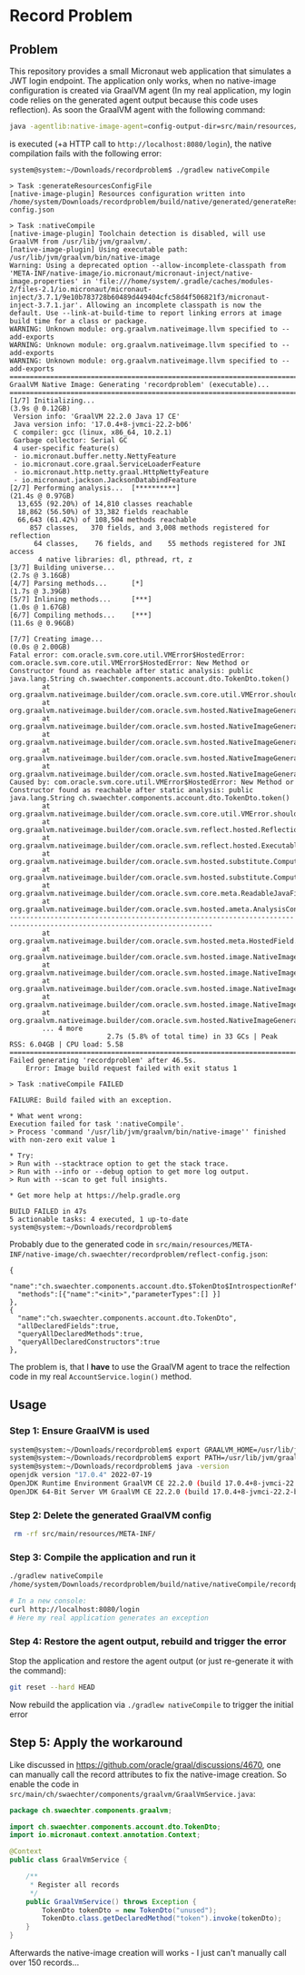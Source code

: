 # Record Problem

## Problem

This repository provides a small Micronaut web application that simulates a JWT login endpoint. The application only works, when no native-image configuration is created via GraalVM agent (In my real application, my login code relies on the generated agent output because this code uses reflection). As soon the GraalVM agent with the following command:

```bash
java -agentlib:native-image-agent=config-output-dir=src/main/resources/META-INF/native-image/ch.swaechter/recordproblem -jar build/libs/recordproblem-all.jar
```

is executed (+a HTTP call to `http://localhost:8080/login`), the native compilation fails with the following error:

```
system@system:~/Downloads/recordproblem$ ./gradlew nativeCompile

> Task :generateResourcesConfigFile
[native-image-plugin] Resources configuration written into /home/system/Downloads/recordproblem/build/native/generated/generateResourcesConfigFile/resource-config.json

> Task :nativeCompile
[native-image-plugin] Toolchain detection is disabled, will use GraalVM from /usr/lib/jvm/graalvm/.
[native-image-plugin] Using executable path: /usr/lib/jvm/graalvm/bin/native-image
Warning: Using a deprecated option --allow-incomplete-classpath from 'META-INF/native-image/io.micronaut/micronaut-inject/native-image.properties' in 'file:///home/system/.gradle/caches/modules-2/files-2.1/io.micronaut/micronaut-inject/3.7.1/9e10b783728b60489d449404cfc58d4f506821f3/micronaut-inject-3.7.1.jar'. Allowing an incomplete classpath is now the default. Use --link-at-build-time to report linking errors at image build time for a class or package.
WARNING: Unknown module: org.graalvm.nativeimage.llvm specified to --add-exports
WARNING: Unknown module: org.graalvm.nativeimage.llvm specified to --add-exports
WARNING: Unknown module: org.graalvm.nativeimage.llvm specified to --add-exports
========================================================================================================================
GraalVM Native Image: Generating 'recordproblem' (executable)...
========================================================================================================================
[1/7] Initializing...                                                                                    (3.9s @ 0.12GB)
 Version info: 'GraalVM 22.2.0 Java 17 CE'
 Java version info: '17.0.4+8-jvmci-22.2-b06'
 C compiler: gcc (linux, x86_64, 10.2.1)
 Garbage collector: Serial GC
 4 user-specific feature(s)
 - io.micronaut.buffer.netty.NettyFeature
 - io.micronaut.core.graal.ServiceLoaderFeature
 - io.micronaut.http.netty.graal.HttpNettyFeature
 - io.micronaut.jackson.JacksonDatabindFeature
[2/7] Performing analysis...  [**********]                                                              (21.4s @ 0.97GB)
  13,655 (92.20%) of 14,810 classes reachable
  18,862 (56.50%) of 33,382 fields reachable
  66,643 (61.42%) of 108,504 methods reachable
     857 classes,   370 fields, and 3,008 methods registered for reflection
      64 classes,    76 fields, and    55 methods registered for JNI access
       4 native libraries: dl, pthread, rt, z
[3/7] Building universe...                                                                               (2.7s @ 3.16GB)
[4/7] Parsing methods...      [*]                                                                        (1.7s @ 3.39GB)
[5/7] Inlining methods...     [***]                                                                      (1.0s @ 1.67GB)
[6/7] Compiling methods...    [***]                                                                     (11.6s @ 0.96GB)

[7/7] Creating image...                                                                                  (0.0s @ 2.00GB)
Fatal error: com.oracle.svm.core.util.VMError$HostedError: com.oracle.svm.core.util.VMError$HostedError: New Method or Constructor found as reachable after static analysis: public java.lang.String ch.swaechter.components.account.dto.TokenDto.token()
        at org.graalvm.nativeimage.builder/com.oracle.svm.core.util.VMError.shouldNotReachHere(VMError.java:72)
        at org.graalvm.nativeimage.builder/com.oracle.svm.hosted.NativeImageGenerator.doRun(NativeImageGenerator.java:682)
        at org.graalvm.nativeimage.builder/com.oracle.svm.hosted.NativeImageGenerator.run(NativeImageGenerator.java:521)
        at org.graalvm.nativeimage.builder/com.oracle.svm.hosted.NativeImageGeneratorRunner.buildImage(NativeImageGeneratorRunner.java:407)
        at org.graalvm.nativeimage.builder/com.oracle.svm.hosted.NativeImageGeneratorRunner.build(NativeImageGeneratorRunner.java:585)
        at org.graalvm.nativeimage.builder/com.oracle.svm.hosted.NativeImageGeneratorRunner.main(NativeImageGeneratorRunner.java:128)
Caused by: com.oracle.svm.core.util.VMError$HostedError: New Method or Constructor found as reachable after static analysis: public java.lang.String ch.swaechter.components.account.dto.TokenDto.token()
        at org.graalvm.nativeimage.builder/com.oracle.svm.core.util.VMError.shouldNotReachHere(VMError.java:68)
        at org.graalvm.nativeimage.builder/com.oracle.svm.reflect.hosted.ReflectionFeature.getOrCreateAccessor(ReflectionFeature.java:109)
        at org.graalvm.nativeimage.builder/com.oracle.svm.reflect.hosted.ExecutableAccessorComputer.compute(ExecutableAccessorComputer.java:50)
        at org.graalvm.nativeimage.builder/com.oracle.svm.hosted.substitute.ComputedValueField.computeValue(ComputedValueField.java:384)
        at org.graalvm.nativeimage.builder/com.oracle.svm.hosted.substitute.ComputedValueField.readValue(ComputedValueField.java:353)
        at org.graalvm.nativeimage.builder/com.oracle.svm.core.meta.ReadableJavaField.readFieldValue(ReadableJavaField.java:38)
        at org.graalvm.nativeimage.builder/com.oracle.svm.hosted.ameta.AnalysisConstantReflectionProvider.readValue(AnalysisConstantReflectionProvider.java:102)
------------------------------------------------------------------------------------------------------------------------
        at org.graalvm.nativeimage.builder/com.oracle.svm.hosted.meta.HostedField.readValue(HostedField.java:161)
        at org.graalvm.nativeimage.builder/com.oracle.svm.hosted.image.NativeImageHeap.addObjectToImageHeap(NativeImageHeap.java:439)
        at org.graalvm.nativeimage.builder/com.oracle.svm.hosted.image.NativeImageHeap.addObject(NativeImageHeap.java:295)
        at org.graalvm.nativeimage.builder/com.oracle.svm.hosted.image.NativeImageHeap.processAddObjectWorklist(NativeImageHeap.java:598)
        at org.graalvm.nativeimage.builder/com.oracle.svm.hosted.image.NativeImageHeap.addTrailingObjects(NativeImageHeap.java:198)
        at org.graalvm.nativeimage.builder/com.oracle.svm.hosted.NativeImageGenerator.doRun(NativeImageGenerator.java:664)
        ... 4 more
                        2.7s (5.8% of total time) in 33 GCs | Peak RSS: 6.04GB | CPU load: 5.58
========================================================================================================================
Failed generating 'recordproblem' after 46.5s.
    Error: Image build request failed with exit status 1

> Task :nativeCompile FAILED

FAILURE: Build failed with an exception.

* What went wrong:
Execution failed for task ':nativeCompile'.
> Process 'command '/usr/lib/jvm/graalvm/bin/native-image'' finished with non-zero exit value 1

* Try:
> Run with --stacktrace option to get the stack trace.
> Run with --info or --debug option to get more log output.
> Run with --scan to get full insights.

* Get more help at https://help.gradle.org

BUILD FAILED in 47s
5 actionable tasks: 4 executed, 1 up-to-date
system@system:~/Downloads/recordproblem$ 
```

Probably due to the generated code in `src/main/resources/META-INF/native-image/ch.swaechter/recordproblem/reflect-config.json`:

```
{
  "name":"ch.swaechter.components.account.dto.$TokenDto$IntrospectionRef",
  "methods":[{"name":"<init>","parameterTypes":[] }]
},
{
  "name":"ch.swaechter.components.account.dto.TokenDto",
  "allDeclaredFields":true,
  "queryAllDeclaredMethods":true,
  "queryAllDeclaredConstructors":true
},
```

The problem is, that I **have** to use the GraalVM agent to trace the relfection code in my real `AccountService.login()` method.

## Usage

### Step 1: Ensure GraalVM is used

```bash
system@system:~/Downloads/recordproblem$ export GRAALVM_HOME=/usr/lib/jvm/graalvm/
system@system:~/Downloads/recordproblem$ export PATH=/usr/lib/jvm/graalvm/bin/:$PAT
system@system:~/Downloads/recordproblem$ java -version
openjdk version "17.0.4" 2022-07-19
OpenJDK Runtime Environment GraalVM CE 22.2.0 (build 17.0.4+8-jvmci-22.2-b06)
OpenJDK 64-Bit Server VM GraalVM CE 22.2.0 (build 17.0.4+8-jvmci-22.2-b06, mixed mode, sharing)
```

### Step 2: Delete the generated GraalVM config

```bash
 rm -rf src/main/resources/META-INF/
```

### Step 3: Compile the application and run it

```bash
./gradlew nativeCompile
/home/system/Downloads/recordproblem/build/native/nativeCompile/recordproblem

# In a new console:
curl http://localhost:8080/login
# Here my real application generates an exception
```

### Step 4: Restore the agent output, rebuild and trigger the error

Stop the application and restore the agent output (or just re-generate it with the command):

```bash
git reset --hard HEAD
```

Now rebuild the application via `./gradlew nativeCompile` to trigger the initial error

## Step 5: Apply the workaround

Like discussed in https://github.com/oracle/graal/discussions/4670, one can manually call the record attributes to fix the native-image creation. So enable the code in `src/main/ch/swaechter/components/graalvm/GraalVmService.java`:

```java
package ch.swaechter.components.graalvm;

import ch.swaechter.components.account.dto.TokenDto;
import io.micronaut.context.annotation.Context;

@Context
public class GraalVmService {

    /**
     * Register all records
     */
    public GraalVmService() throws Exception {
        TokenDto tokenDto = new TokenDto("unused");
        TokenDto.class.getDeclaredMethod("token").invoke(tokenDto);
    }
}
```

Afterwards the native-image creation will works - I just can't manually call over 150 records...



